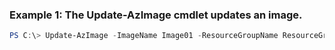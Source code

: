 ### Example 1: The Update-AzImage cmdlet updates an image.
```powershell
PS C:\> Update-AzImage -ImageName Image01 -ResourceGroupName ResourceGroup01
```

